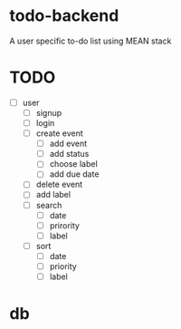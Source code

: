# todo-backend
A user specific to-do list using MEAN stack

# TODO
- [ ] user 
  - [ ] signup
  - [ ] login
  - [ ] create event
    - [ ] add event
    - [ ] add status
    - [ ] choose label
    - [ ] add due date
  - [ ] delete event
  - [ ] add label
  - [ ] search
    - [ ] date
    - [ ] prirority
    - [ ] label
  - [ ] sort
    - [ ] date
    - [ ] priority
    - [ ] label

# db